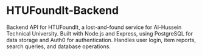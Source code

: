 # HTUFoundIt-Backend
Backend API for HTUFoundIt, a lost-and-found service for Al-Hussein Technical University. Built with Node.js and Express, using PostgreSQL for data storage and Auth0 for authentication. Handles user login, item reports, search queries, and database operations.

